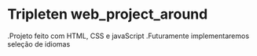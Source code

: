 # Tripleten web_project_around


.Projeto feito com HTML, CSS e javaScript
.Futuramente implementaremos seleção de idiomas
